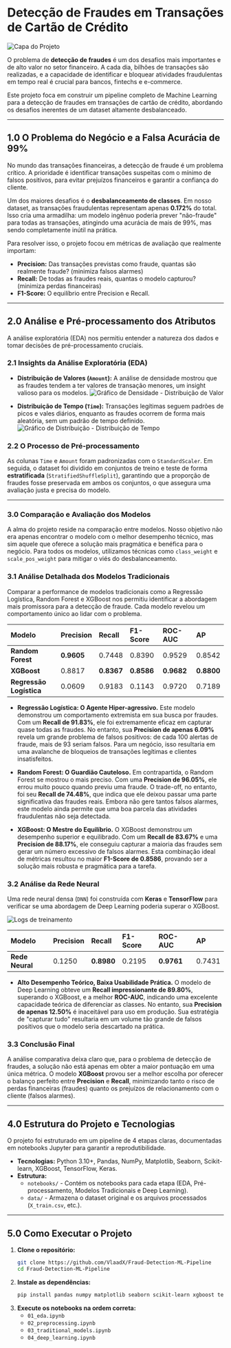 # **Detecção de Fraudes em Transações de Cartão de Crédito**

![Capa do Projeto](https://github.com/VlaadX/Fraud-Detection-ML-Pipeline/blob/main/imgs/cover.png)  

O problema de **detecção de fraudes** é um dos desafios mais importantes e de alto valor no setor financeiro. A cada dia, bilhões de transações são realizadas, e a capacidade de identificar e bloquear atividades fraudulentas em tempo real é crucial para bancos, fintechs e e-commerce.

Este projeto foca em construir um pipeline completo de Machine Learning para a detecção de fraudes em transações de cartão de crédito, abordando os desafios inerentes de um dataset altamente desbalanceado.

---
## **1.0 O Problema do Negócio e a Falsa Acurácia de 99%**

No mundo das transações financeiras, a detecção de fraude é um problema crítico. A prioridade é identificar transações suspeitas com o mínimo de falsos positivos, para evitar prejuízos financeiros e garantir a confiança do cliente.

Um dos maiores desafios é o **desbalanceamento de classes**. Em nosso dataset, as transações fraudulentas representam apenas **0.172%** do total. Isso cria uma armadilha: um modelo ingênuo poderia prever "não-fraude" para todas as transações, atingindo uma acurácia de mais de 99%, mas sendo completamente inútil na prática.

Para resolver isso, o projeto focou em métricas de avaliação que realmente importam:
- **Precision:** Das transações previstas como fraude, quantas são realmente fraude? (minimiza falsos alarmes)
- **Recall:** De todas as fraudes reais, quantas o modelo capturou? (minimiza perdas financeiras)
- **F1-Score:** O equilíbrio entre Precision e Recall.

---
## **2.0 Análise e Pré-processamento dos Atributos**

A análise exploratória (EDA) nos permitiu entender a natureza dos dados e tomar decisões de pré-processamento cruciais.

### **2.1 Insights da Análise Exploratória (EDA)**

* **Distribuição de Valores (`Amount`):** A análise de densidade mostrou que as fraudes tendem a ter valores de transação menores, um insight valioso para os modelos.
![Gráfico de Densidade - Distribuição de Valor](https://github.com/VlaadX/Fraud-Detection-ML-Pipeline/blob/main/imgs/Distribui%C3%A7%C3%A3o%20de%20Valores.png)

* **Distribuição de Tempo (`Time`):** Transações legítimas seguem padrões de picos e vales diários, enquanto as fraudes ocorrem de forma mais aleatória, sem um padrão de tempo definido.
![Gráfico de Distribuição - Distribuição de Tempo](https://github.com/VlaadX/Fraud-Detection-ML-Pipeline/blob/main/imgs/Distribui%C3%A7%C3%A3o%20de%20Tempo.png)

### **2.2 O Processo de Pré-processamento**

As colunas `Time` e `Amount` foram padronizadas com o `StandardScaler`. Em seguida, o dataset foi dividido em conjuntos de treino e teste de forma **estratificada** (`StratifiedShuffleSplit`), garantindo que a proporção de fraudes fosse preservada em ambos os conjuntos, o que assegura uma avaliação justa e precisa do modelo.

---
### **3.0 Comparação e Avaliação dos Modelos**

A alma do projeto reside na comparação entre modelos. Nosso objetivo não era apenas encontrar o modelo com o melhor desempenho técnico, mas sim aquele que oferece a solução mais pragmática e benéfica para o negócio. Para todos os modelos, utilizamos técnicas como `class_weight` e `scale_pos_weight` para mitigar o viés do desbalanceamento.

### **3.1 Análise Detalhada dos Modelos Tradicionais**

Comparar a performance de modelos tradicionais como a Regressão Logística, Random Forest e XGBoost nos permitiu identificar a abordagem mais promissora para a detecção de fraude. Cada modelo revelou um comportamento único ao lidar com o problema.

| **Modelo** | **Precision** | **Recall** | **F1-Score** | **ROC-AUC** | **AP** |
| :--- | :--- | :--- | :--- | :--- | :--- |
| **Random Forest** | **0.9605** | 0.7448 | 0.8390 | 0.9529 | 0.8542 |
| **XGBoost** | 0.8817 | **0.8367** | **0.8586** | **0.9682** | **0.8800** |
| **Regressão Logística** | 0.0609 | 0.9183 | 0.1143 | 0.9720 | 0.7189 |

* **Regressão Logística: O Agente Hiper-agressivo.** Este modelo demonstrou um comportamento extremista em sua busca por fraudes. Com um **Recall de 91.83%**, ele foi extremamente eficaz em capturar quase todas as fraudes. No entanto, sua **Precision de apenas 6.09%** revela um grande problema de falsos positivos: de cada 100 alertas de fraude, mais de 93 seriam falsos. Para um negócio, isso resultaria em uma avalanche de bloqueios de transações legítimas e clientes insatisfeitos.

* **Random Forest: O Guardião Cauteloso.** Em contrapartida, o Random Forest se mostrou o mais preciso. Com uma **Precision de 96.05%**, ele errou muito pouco quando previu uma fraude. O trade-off, no entanto, foi seu **Recall de 74.48%**, que indica que ele deixou passar uma parte significativa das fraudes reais. Embora não gere tantos falsos alarmes, este modelo ainda permite que uma boa parcela das atividades fraudulentas não seja detectada.

* **XGBoost: O Mestre do Equilíbrio.** O XGBoost demonstrou um desempenho superior e equilibrado. Com um **Recall de 83.67%** e uma **Precision de 88.17%**, ele conseguiu capturar a maioria das fraudes sem gerar um número excessivo de falsos alarmes. Esta combinação ideal de métricas resultou no maior **F1-Score de 0.8586**, provando ser a solução mais robusta e pragmática para a tarefa.

### **3.2 Análise da Rede Neural**

Uma rede neural densa (`DNN`) foi construída com **Keras** e **TensorFlow** para verificar se uma abordagem de Deep Learning poderia superar o XGBoost.

![Logs de treinamento](https://github.com/VlaadX/Fraud-Detection-ML-Pipeline/blob/main/imgs/rede.png)

| **Modelo** | **Precision** | **Recall** | **F1-Score** | **ROC-AUC** | **AP** |
| :--- | :--- | :--- | :--- | :--- | :--- |
| **Rede Neural** | 0.1250 | **0.8980** | 0.2195 | **0.9761** | 0.7431 |

* **Alto Desempenho Teórico, Baixa Usabilidade Prática.** O modelo de Deep Learning obteve um **Recall impressionante de 89.80%**, superando o XGBoost, e a melhor **ROC-AUC**, indicando uma excelente capacidade teórica de diferenciar as classes. No entanto, sua **Precision de apenas 12.50%** é inaceitável para uso em produção. Sua estratégia de "capturar tudo" resultaria em um volume tão grande de falsos positivos que o modelo seria descartado na prática.

### **3.3 Conclusão Final**
  A análise comparativa deixa claro que, para o problema de detecção de fraudes, a solução não está apenas em obter a maior pontuação em uma única métrica. O modelo **XGBoost** provou ser a melhor escolha por oferecer o balanço perfeito entre **Precision** e **Recall**, minimizando tanto o risco de perdas financeiras (fraudes) quanto os prejuízos de relacionamento com o cliente (falsos alarmes).

---
## **4.0 Estrutura do Projeto e Tecnologias**

O projeto foi estruturado em um pipeline de 4 etapas claras, documentadas em notebooks Jupyter para garantir a reprodutibilidade.

* **Tecnologias:** Python 3.10+, Pandas, NumPy, Matplotlib, Seaborn, Scikit-learn, XGBoost, TensorFlow, Keras.
* **Estrutura:**
    * `notebooks/` - Contém os notebooks para cada etapa (EDA, Pré-processamento, Modelos Tradicionais e Deep Learning).
    * `data/` - Armazena o dataset original e os arquivos processados (`X_train.csv`, etc.).

---
## **5.0 Como Executar o Projeto**

1.  **Clone o repositório:**
    ```bash
    git clone https://github.com/VlaadX/Fraud-Detection-ML-Pipeline
    cd Fraud-Detection-ML-Pipeline
    ```
2.  **Instale as dependências:**
    ```bash
    pip install pandas numpy matplotlib seaborn scikit-learn xgboost tensorflow
    ```
3.  **Execute os notebooks na ordem correta:**
    * `01_eda.ipynb`
    * `02_preprocessing.ipynb`
    * `03_traditional_models.ipynb`
    * `04_deep_learning.ipynb`
